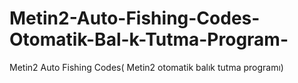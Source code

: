 # Metin2-Auto-Fishing-Codes-Otomatik-Bal-k-Tutma-Program-
Metin2 Auto Fishing Codes( Metin2 otomatik balık tutma programı)
